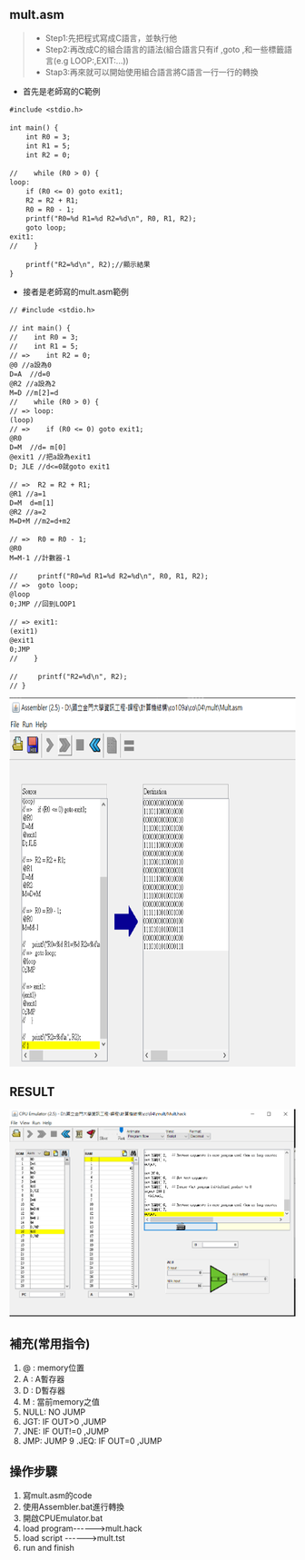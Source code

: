 ## mult.asm
>* Step1:先把程式寫成C語言，並執行他
>* Step2:再改成C的組合語言的語法(組合語言只有if ,goto ,和一些標籤語言(e.g LOOP:,EXIT:...))
>* Stap3:再來就可以開始使用組合語言將C語言一行一行的轉換

* 首先是老師寫的C範例
```
#include <stdio.h>

int main() {
    int R0 = 3;
    int R1 = 5;
    int R2 = 0;
    
//    while (R0 > 0) {
loop:
    if (R0 <= 0) goto exit1;
    R2 = R2 + R1;
    R0 = R0 - 1;
    printf("R0=%d R1=%d R2=%d\n", R0, R1, R2);
    goto loop;
exit1:
//    }
    
    printf("R2=%d\n", R2);//顯示結果
}

```
* 接者是老師寫的mult.asm範例
```
// #include <stdio.h>

// int main() {
//    int R0 = 3;
//    int R1 = 5;
// =>    int R2 = 0;
@0 //a設為0
D=A  //d=0
@R2 //a設為2
M=D //m[2]=d
//    while (R0 > 0) {
// => loop:
(loop)
// =>    if (R0 <= 0) goto exit1;
@R0
D=M  //d= m[0]
@exit1 //把a設為exit1
D; JLE //d<=0就goto exit1

// =>  R2 = R2 + R1;
@R1 //a=1
D=M  d=m[1]
@R2 //a=2
M=D+M //m2=d+m2

// =>  R0 = R0 - 1;
@R0
M=M-1 //計數器-1

//     printf("R0=%d R1=%d R2=%d\n", R0, R1, R2);
// =>  goto loop;
@loop
0;JMP //回到LOOP1

// => exit1:
(exit1)
@exit1
0;JMP
//    }
    
//     printf("R2=%d\n", R2);
// }

```


<img src="img/multhack.jpg" width="1000" height="650">

## RESULT
![](img/multresult.jpg)

## 補充(常用指令)
1. @ : memory位置
2. A : A暫存器
3. D : D暫存器
4. M : 當前memory之值
5. NULL: NO JUMP
6. JGT: IF OUT>0 ,JUMP
7. JNE: IF OUT!=0 ,JUMP
8. JMP: JUMP
9 .JEQ: IF OUT=0 ,JUMP
## 操作步驟
1. 寫mult.asm的code
2. 使用Assembler.bat進行轉換
3. 開啟CPUEmulator.bat
4. load program------>mult.hack
5. load script ------>mult.tst
6. run and finish

